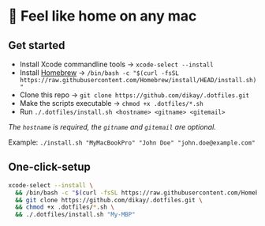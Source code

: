 # 🏡 Feel like home on any mac

## Get started

-   Install Xcode commandline tools -> `xcode-select --install`
-   Install [Homebrew](https://brew.sh/) -> `/bin/bash -c "$(curl -fsSL https://raw.githubusercontent.com/Homebrew/install/HEAD/install.sh)"`
-   Clone this repo -> `git clone https://github.com/dikay/.dotfiles.git`
-   Make the scripts executable -> `chmod +x .dotfiles/*.sh`
-   Run `./.dotfiles/install.sh <hostname> <gitname> <gitemail>`

_The `hostname` is required, the `gitname` and `gitemail` are optional._

Example: `./install.sh "MyMacBookPro" "John Doe" "john.doe@example.com"`

## One-click-setup

```bash
xcode-select --install \
  && /bin/bash -c "$(curl -fsSL https://raw.githubusercontent.com/Homebrew/install/HEAD/install.sh)" \
  && git clone https://github.com/dikay/.dotfiles.git \
  && chmod +x .dotfiles/*.sh \
  && ./.dotfiles/install.sh "My-MBP"
```
